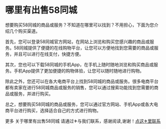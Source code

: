 # 哪里有出售58同城

想要购买58同城的商品或服务？不知道在哪里可以找到？不用担心，下面为您介绍几个购买渠道。

首先，您可以登录58同城官方网站，在网站上浏览和购买您感兴趣的商品或服务。58同城提供了便捷的在线购物平台，让您可以方便地找到您需要的商品或服务，并且可以进行在线支付，快捷方便。

其次，您也可以下载58同城的手机App，在手机上随时随地浏览和购买商品或服务。手机App提供了更加便捷的购物体验，让您可以随时随地进行购物。

除此之外，您还可以在各大电商平台上找到58同城的商品或服务。很多电商平台都有卖家在进行58同城商品或服务的销售，您可以通过搜索功能找到您需要的商品或服务，并进行购买。

总之，想要购买58同城的商品或服务，您可以通过官方网站、手机App或各大电商平台进行购买，选择适合自己的方式进行购物。

更多 关于哪里有出售58同城 请通过✈与我们联系，感谢阅读,谢谢！[点这✈里联系](https://abc.k02.cc)